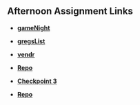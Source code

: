 ## Afternoon Assignment Links

* **[gameNight](https://ewood-coder.github.io/boiseCodeWorks/Week3/gameNight)**
* **[gregsList](https://ewood-coder.github.io/boiseCodeWorks/Week3/gregsList)**
* **[vendr](https://ewood-coder.github.io/boiseCodeWorks/Week3/vendr)**
* **[Repo](https://github.com/ewood-coder/<ASSIGNMENT_REPO>)**

* **[Checkpoint 3](https://github.com/ewood-coder/<ASSIGNMENT_REPO>)**

* **[Repo](https://github.com/ewood-coder/<ASSIGNMENT_REPO>)**
